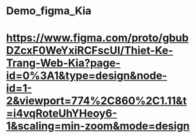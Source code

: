 # Demo_figma_Kia

# https://www.figma.com/proto/gbubDZcxF0WeYxiRCFscUI/Thiet-Ke-Trang-Web-Kia?page-id=0%3A1&type=design&node-id=1-2&viewport=774%2C860%2C1.11&t=i4vqRoteUhYHeoy6-1&scaling=min-zoom&mode=design
